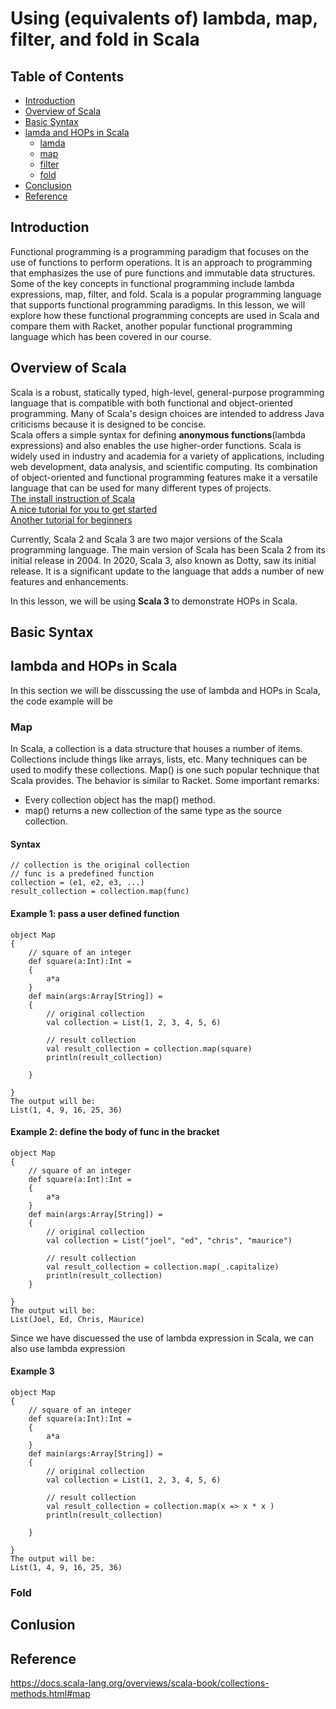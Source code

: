 # Using (equivalents of) lambda, map, filter, and fold in Scala

## Table of Contents
 - [Introduction](introduction)  
 - [Overview of Scala](overview-of-Scala)  
 - [Basic Syntax](basic-syntax)
 - [lamda and HOPs in Scala](lambda-hops-in-scala)
   - [lamda](lamda)
   - [map](map)
   - [filter](filter)
   - [fold](fold)
 - [Conclusion](conslusion)
 - [Reference](reference)
 
 ## Introduction
 Functional programming is a programming paradigm that focuses on the use of functions to perform operations. 
 It is an approach to programming that emphasizes the use of pure functions and immutable data structures. 
 Some of the key concepts in functional programming include lambda expressions, map, filter, and fold. 
 Scala is a popular programming language that supports functional programming paradigms. 
 In this lesson, we will explore how these functional programming concepts are used in Scala and compare them with Racket, 
 another popular functional programming language which has been covered in our course.
 
 ## Overview of Scala
Scala is a robust, statically typed, high-level, general-purpose programming language that is compatible with both 
functional and object-oriented programming. Many of Scala's design choices are intended to address Java criticisms 
because it is designed to be concise.  
Scala offers a simple syntax for defining **anonymous functions**(lambda expressions) and also enables 
the use higher-order functions.
Scala is widely used in industry and academia for a variety of applications, including web development,
data analysis, and scientific computing. Its combination of object-oriented and functional programming features make 
it a versatile language that can be used for many different types of projects.  
[The install instruction of Scala](https://www.scala-lang.org/download/)  
[A nice tutorial for you to get started](https://docs.scala-lang.org/getting-started/index.html)  
[Another tutorial for beginners](https://www.tutorialspoint.com/scala/index.htm)

Currently, Scala 2 and Scala 3 are two major versions of the Scala programming language. 
The main version of Scala has been Scala 2 from its initial release in 2004. 
In 2020, Scala 3, also known as Dotty, saw its initial release. It is a significant update to the 
language that adds a number of new features and enhancements.

In this lesson, we will be using **Scala 3** to demonstrate HOPs in Scala.  


## Basic Syntax

## lambda and HOPs in Scala
In this section we will be disscussing the use of lambda and HOPs in Scala, the code example will be 

### Map
In Scala, a collection is a data structure that houses a number of items. Collections include things like arrays, lists, etc. Many techniques can be used to modify these collections. Map() is one such popular technique that Scala provides.
The behavior is similar to Racket.
Some important remarks:
- Every collection object has the map() method.
- map() returns a new collection of the same type as the source collection.

#### Syntax
```
// collection is the original collection
// func is a predefined function
collection = (e1, e2, e3, ...)
result_collection = collection.map(func)
```

#### Example 1: pass a user defined function
```
object Map
{
    // square of an integer
    def square(a:Int):Int =
    {
        a*a
    }  
    def main(args:Array[String]) = 
    {
        // original collection
        val collection = List(1, 2, 3, 4, 5, 6) 
        
        // result collection
        val result_collection = collection.map(square)
        println(result_collection)
  
    }
  
}
The output will be:
List(1, 4, 9, 16, 25, 36)
```
#### Example 2: define the body of func in the bracket
```
object Map
{
    // square of an integer
    def square(a:Int):Int =
    {
        a*a
    }  
    def main(args:Array[String]) = 
    {
        // original collection
        val collection = List("joel", "ed", "chris", "maurice")
        
        // result collection
        val result_collection = collection.map(_.capitalize)
        println(result_collection)
    }
  
}
The output will be:
List(Joel, Ed, Chris, Maurice)
```
Since we have discuessed the use of lambda expression in Scala, we can also use lambda expression
#### Example 3
```
object Map
{
    // square of an integer
    def square(a:Int):Int =
    {
        a*a
    }  
    def main(args:Array[String]) = 
    {
        // original collection
        val collection = List(1, 2, 3, 4, 5, 6) 
        
        // result collection
        val result_collection = collection.map(x => x * x )
        println(result_collection)
  
    }
  
}
The output will be:
List(1, 4, 9, 16, 25, 36)
```

### Fold

## Conlusion


## Reference
https://docs.scala-lang.org/overviews/scala-book/collections-methods.html#map
